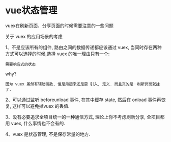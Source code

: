 # vue状态管理

vuex在刷新页面，分享页面的时候需要注意的一些问题

关于 vuex 的应用场景的考虑

1、不是应该所有的组件, 路由之间的数据传递都应该通过 vuex, 当同时存在两种方式可以选择的时候,选择 vuex 的唯一理由只有一个:

`需要响应式的状态`

why?

`因为 vuex 虽然有辅助函数, 但是用起来还是要 引入, 定义. 而且真的是一刷新页面就挂了.`

2、可以通过监听 beforeunload 事件, 在其中缓存 state, 然后在 onload 事件再恢复, 这样可以避免掉vuex 的丢值.

3、没有必要追求全项目统一的一种通信方式, 理论上你不考虑刷新分享, 全项目都用 vuex, 什么事情也不会有的.

4、vuex 是状态管理, 不是保存常量的地方.
